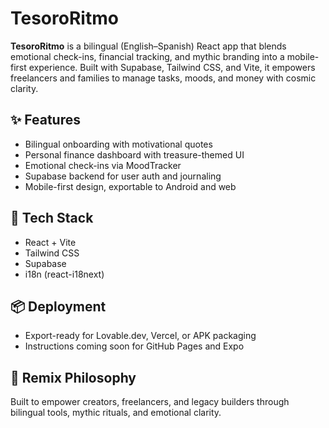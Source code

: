 # TesoroRitmo

**TesoroRitmo** is a bilingual (English–Spanish) React app that blends emotional check-ins, financial tracking, and mythic branding into a mobile-first experience. Built with Supabase, Tailwind CSS, and Vite, it empowers freelancers and families to manage tasks, moods, and money with cosmic clarity.

## ✨ Features
- Bilingual onboarding with motivational quotes
- Personal finance dashboard with treasure-themed UI
- Emotional check-ins via MoodTracker
- Supabase backend for user auth and journaling
- Mobile-first design, exportable to Android and web

## 🚀 Tech Stack
- React + Vite
- Tailwind CSS
- Supabase
- i18n (react-i18next)

## 📦 Deployment
- Export-ready for Lovable.dev, Vercel, or APK packaging
- Instructions coming soon for GitHub Pages and Expo

## 🧠 Remix Philosophy
Built to empower creators, freelancers, and legacy builders through bilingual tools, mythic rituals, and emotional clarity.

